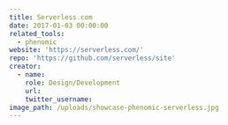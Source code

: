 ```yaml
---
title: Serverless.com
date: 2017-01-03 00:00:00
related_tools:
  - phenomic
website: 'https://serverless.com/'
repo: 'https://github.com/serverless/site'
creator:
  - name:
    role: Design/Development
    url:
    twitter_username:
image_path: /uploads/showcase-phenomic-serverless.jpg
---
```



